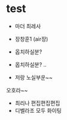 # test

- 마더 최레사

- 장창훈1 (air장)
- 옵치하실분?

- 옵치하실분?
..


- 저랑 노실부운~~


오호라~~

- 최리나 편집편집편집
- 디벨라조 모두 화이팅
